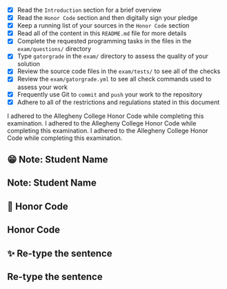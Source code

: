 - [X] Read the `Introduction` section for a brief overview
- [X] Read the `Honor Code` section and then digitally sign your pledge
- [X] Keep a running list of your sources in the `Honor Code` section
- [X] Read all of the content in this `README.md` file for more details
- [X] Complete the requested programming tasks in the files in the `exam/questions/` directory
- [X] Type `gatorgrade` in the `exam/` directory to assess the quality of your solution
- [X] Review the source code files in the `exam/tests/` to see all of the checks
- [X] Review the `exam/gatorgrade.yml` to see all check commands used to assess your work
- [X] Frequently use Git to `commit` and `push` your work to the repository
- [X] Adhere to all of the restrictions and regulations stated in this document

I adhered to the Allegheny College Honor Code while completing this examination.
I adhered to the Allegheny College Honor Code while completing this examination.
I adhered to the Allegheny College Honor Code while completing this examination.

## 😁 Note: Student Name
## Note: Student Name

## 🚧 Honor Code
## Honor Code

## ✨ Re-type the sentence 
## Re-type the sentence 

